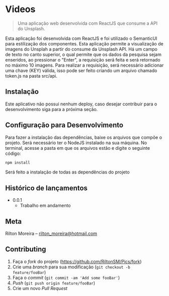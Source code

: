 # Videos
> Uma aplicação web desenvolvida com ReactJS que consume a API do Unsplash.

Esta aplicação foi desenvolvida com ReactJS e foi utilizado o SemanticUI para estilização dos componentes. Esta aplicação permite a visualização de imagens do Unsplah a partir do consume da Unsplash API. Há um campo de texto no canto superior, o qual permite que os dados da pesquisa sejam enseridos, ao pressionar o "Enter", a requisição será feita e será retornado no máximo 10 imagens. Para realizar a requisição, será necessário adicionar uma chave (KEY) válida, isso pode ser feito criando um arquivo chamado token.js na pasta src/api.


## Instalação

Este aplicativo não possui nenhum deploy, caso desejar contribuir para o desenvolvimento siga para a próxima seção.

## Configuração para Desenvolvimento

Para fazer a instalação das dependências, baixe os arquivos que compõe o projeto. Será necessário ter o NodeJS instalado na sua máquina. No terminal, acesse a pasta em que os arquivos estão e digite o seguinte código:

```sh
npm install
```

Será feito a instalação de todas as dependências do projeto

## Histórico de lançamentos

* 0.0.1
    * Trabalho em andamento

## Meta

Rilton Moreira – rilton_moreira@hotmail.com


## Contributing

1. Faça o _fork_ do projeto (<https://github.com/RiltonSM/Pics/fork>)
2. Crie uma _branch_ para sua modificação (`git checkout -b feature/fooBar`)
3. Faça o _commit_ (`git commit -am 'Add some fooBar'`)
4. _Push_ (`git push origin feature/fooBar`)
5. Crie um novo _Pull Request_

[npm-image]: https://img.shields.io/npm/v/datadog-metrics.svg?style=flat-square
[npm-url]: https://npmjs.org/package/datadog-metrics
[npm-downloads]: https://img.shields.io/npm/dm/datadog-metrics.svg?style=flat-square
[travis-image]: https://img.shields.io/travis/dbader/node-datadog-metrics/master.svg?style=flat-square
[travis-url]: https://travis-ci.org/dbader/node-datadog-metrics
[wiki]: https://github.com/seunome/seuprojeto/wiki
